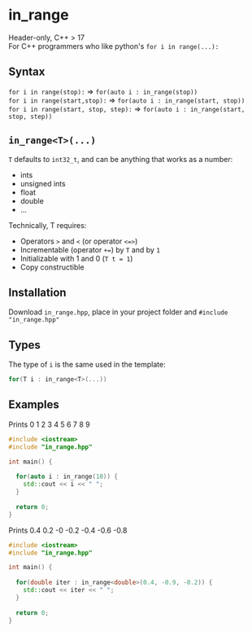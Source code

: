 # in_range
Header-only, C++ > 17\
For C++ programmers who like python's `for i in range(...):`

## Syntax
`for i in range(stop):` => `for(auto i : in_range(stop))`\
`for i in range(start,stop):` => `for(auto i : in_range(start, stop))`\
`for i in range(start, stop, step):` => `for(auto i : in_range(start, stop, step))`

## `in_range<T>(...)`
`T` defaults to `int32_t`, and can be anything that works as a number:
- ints
- unsigned ints
- float
- double
- ...

Technically, T requires:
- Operators `>` and `<` (or operator `<=>`)
- Incrementable (operator `+=`) by `T` and by `1`
- Initializable with 1 and 0 (`T t = 1`)
- Copy constructible

## Installation
Download `in_range.hpp`, place in your project folder and `#include "in_range.hpp"`

## Types
The type of `i` is the same used in the template:
```cpp
for(T i : in_range<T>(...)) 
```


## Examples
Prints 0 1 2 3 4 5 6 7 8 9
```cpp
#include <iostream>
#include "in_range.hpp"

int main() {
  
  for(auto i : in_range(10)) {
    std::cout << i << " ";
  }
  
  return 0;
}
```

Prints 0.4 0.2 -0 -0.2 -0.4 -0.6 -0.8
```cpp
#include <iostream>
#include "in_range.hpp"

int main() {
  
  for(double iter : in_range<double>(0.4, -0.9, -0.2)) {
    std::cout << iter << " ";
  }
  
  return 0;
}
```
